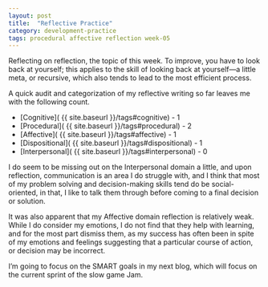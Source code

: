 ```yaml
---
layout: post
title:  "Reflective Practice"
category: development-practice
tags: procedural affective reflection week-05 
---
```

Reflecting on reflection, the topic of this week. To improve, you have to look back at yourself; this applies to the skill of looking back at yourself—a little meta, or recursive, which also tends to lead to the most efficient process.

A quick audit and categorization of my reflective writing so far leaves me with the following count.

* [Cognitive]( {{ site.baseurl }}/tags#cognitive) - 1
* [Procedural]( {{ site.baseurl }}/tags#procedural) - 2
* [Affective]( {{ site.baseurl }}/tags#affective) - 1
* [Dispositional]( {{ site.baseurl }}/tags#dispositional) - 1
* [Interpersonal]( {{ site.baseurl }}/tags#interpersonal) - 0

I do seem to be missing out on the Interpersonal domain a little, and upon reflection, communication is an area I do struggle with, and I think that most of my problem solving and decision-making skills tend do be social-oriented, in that, I like to talk them through before coming to a final decision or solution.

It was also apparent that my Affective domain reflection is relatively weak. While I do consider my emotions, I do not find that they help with learning, and for the most part dismiss them, as my success has often been in spite of my emotions and feelings suggesting that a particular course of action, or decision may be incorrect.

I’m going to focus on the SMART goals in my next blog, which will focus on the current sprint of the slow game Jam.